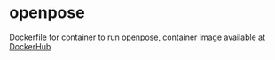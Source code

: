 # openpose

Dockerfile for container to run [openpose](https://github.com/CMU-Perceptual-Computing-Lab/openpose), container image available at [DockerHub](https://hub.docker.com/r/wenwu449/openpose/)
